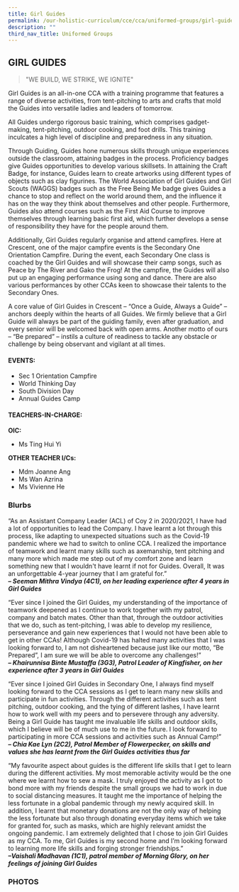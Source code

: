 ```yaml
---
title: Girl Guides
permalink: /our-holistic-curriculum/cce/cca/uniformed-groups/girl-guides/
description: ""
third_nav_title: Uniformed Groups
---
```

## **GIRL GUIDES**

>"WE BUILD, WE STRIKE, WE IGNITE"

Girl Guides is an all-in-one CCA with a training programme that features a range of diverse activities, from tent-pitching to arts and crafts that mold the Guides into versatile ladies and leaders of tomorrow.  
  
All Guides undergo rigorous basic training, which comprises gadget-making, tent-pitching, outdoor cooking, and foot drills. This training inculcates a high level of discipline and preparedness in any situation.  
  
Through Guiding, Guides hone numerous skills through unique experiences outside the classroom, attaining badges in the process. Proficiency badges give Guides opportunities to develop various skillsets. In attaining the Craft Badge, for instance, Guides learn to create artworks using different types of objects such as clay figurines. The World Association of Girl Guides and Girl Scouts (WAGGS) badges such as the Free Being Me badge gives Guides a chance to stop and reflect on the world around them, and the influence it has on the way they think about themselves and other people. Furthermore, Guides also attend courses such as the First Aid Course to improve themselves through learning basic first aid, which further develops a sense of responsibility they have for the people around them.  
  
Additionally, Girl Guides regularly organise and attend campfires. Here at Crescent, one of the major campfire events is the Secondary One Orientation Campfire. During the event, each Secondary One class is coached by the Girl Guides and will showcase their camp songs, such as Peace by The River and Gako the Frog! At the campfire, the Guides will also put up an engaging performance using song and dance. There are also various performances by other CCAs keen to showcase their talents to the Secondary Ones.  
  
A core value of Girl Guides in Crescent – “Once a Guide, Always a Guide” – anchors deeply within the hearts of all Guides. We firmly believe that a Girl Guide will always be part of the guiding family, even after graduation, and every senior will be welcomed back with open arms. Another motto of ours – “Be prepared” – instils a culture of readiness to tackle any obstacle or challenge by being observant and vigilant at all times.

#### **EVENTS:**
*   Sec 1 Orientation Campfire
*   World Thinking Day
*   South Division Day
*   Annual Guides Camp


#### **TEACHERS-IN-CHARGE:**
**OIC:**
* Ms Ting Hui Yi

**OTHER TEACHER I/Cs:**
* Mdm Joanne Ang
* Ms Wan Azrina
* Ms Vivienne He


### **Blurbs**

“As an Assistant Company Leader (ACL) of Coy 2 in 2020/2021, I have had a lot of opportunities to lead the Company. I have learnt a lot through this process, like adapting to unexpected situations such as the Covid-19 pandemic where we had to switch to online CCA. I realized the importance of teamwork and learnt many skills such as axemanship, tent pitching and many more which made me step out of my comfort zone and learn something new that I wouldn't have learnt if not for Guides. Overall, It was an unforgettable 4-year journey that I am grateful for.”  
***– Seeman Mithra Vindya (4C1), on her leading experience after 4 years in Girl Guides***
  
“Ever since I joined the Girl Guides, my understanding of the importance of teamwork deepened as I continue to work together with my patrol, company and batch mates. Other than that, through the outdoor activities that we do, such as tent-pitching, I was able to develop my resilience, perseverance and gain new experiences that I would not have been able to get in other CCAs! Although Covid-19 has halted many activities that I was looking forward to, I am not disheartened because just like our motto, “Be Prepared”, I am sure we will be able to overcome any challenges!”  
***– Khairunnisa Binte Mustaffa (3G3), Patrol Leader of Kingfisher, on her experience after 3 years in Girl Guides***
  
“Ever since I joined Girl Guides in Secondary One, I always find myself looking forward to the CCA sessions as I get to learn many new skills and participate in fun activities. Through the different activities such as tent pitching, outdoor cooking, and the tying of different lashes, I have learnt how to work well with my peers and to persevere through any adversity. Being a Girl Guide has taught me invaluable life skills and outdoor skills, which I believe will be of much use to me in the future. I look forward to participating in more CCA sessions and activities such as Annual Camp!”  
***– Chia Kae Lyn (2C2), Patrol Member of Flowerpecker, on skills and values she has learnt from the Girl Guides activities thus far***
  
“My favourite aspect about guides is the different life skills that I get to learn during the different activities. My most memorable activity would be the one where we learnt how to sew a mask. I truly enjoyed the activity as I got to bond more with my friends despite the small groups we had to work in due to social distancing measures. It taught me the importance of helping the less fortunate in a global pandemic through my newly acquired skill. In addition, I learnt that monetary donations are not the only way of helping the less fortunate but also through donating everyday items which we take for granted for, such as masks, which are highly relevant amidst the ongoing pandemic. I am extremely delighted that I chose to join Girl Guides as my CCA. To me, Girl Guides is my second home and I’m looking forward to learning more life skills and forging stronger friendships.”  
***–Vaishali Madhavan (1C1), patrol member of Morning Glory, on her feelings of joining Girl Guides***




### **PHOTOS**